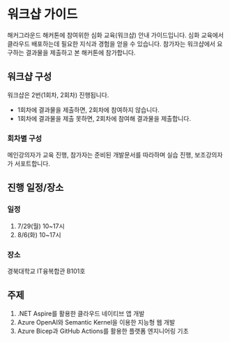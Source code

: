 # 워크샵 가이드

해커그라운드 해커톤에 참여위한 심화 교육(워크샵) 안내 가이드입니다. 심화 교육에서 클라우드 배포하는데 필요한 지식과 경험을 얻을 수 있습니다. 참가자는 워크샵에서 요구하는 결과물을 제출하고 본 해커톤에 참가합니다.


## 워크샵 구성

워크샵은 2번(1회차, 2회차) 진행됩니다. 
- 1회차에 결과물을 제출하면, 2회차에 참여하지 않습니다. 
- 1회차에 결과물을 제출 못하면, 2회차에 참여해 결과물을 제출합니다.

### 회차별 구성

메인강의자가 교육 진행, 참가자는 준비된 개발문서를 따라하며 실습 진행, 보조강의자가 서포트합니다.


## 진행 일정/장소

### 일정

1. 7/29(월) 10~17시
2. 8/6(화) 10~17시

### 장소

경북대학교 IT융복합관 B101호


## 주제

1. .NET Aspire를 활용한 클라우드 네이티브 앱 개발​
2. Azure OpenAI와 Semantic Kernel을 이용한 지능형 웹 개발​
3. Azure Bicep과 GitHub Actions를 활용한 플랫폼 엔지니어링 기초​
